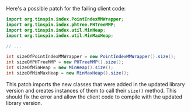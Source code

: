Here's a possible patch for the failing client code:

```java
import org.tinspin.index.PointIndexMMWrapper;
import org.tinspin.index.phtree.PHTreeMMP;
import org.tinspin.index.util.MinHeap;
import org.tinspin.index.util.MinMaxHeap;

// ...

int sizeOfPointIndexMMWrapper = new PointIndexMMWrapper().size();
int sizeOfPHTreeMMP = new PHTreeMMP().size();
int sizeOfMinHeap = new MinHeap().size();
int sizeOfMinMaxHeap = new MinMaxHeap().size();
```

This patch imports the new classes that were added in the updated library version and creates instances of them to call their `size()` method. This should fix the error and allow the client code to compile with the updated library version.